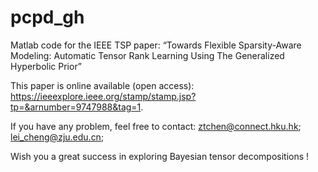 # pcpd_gh
Matlab code for the IEEE TSP paper: “Towards Flexible Sparsity-Aware Modeling: Automatic Tensor Rank Learning Using The Generalized Hyperbolic Prior”

This paper is online available (open access): https://ieeexplore.ieee.org/stamp/stamp.jsp?tp=&arnumber=9747988&tag=1.

If you have any problem, feel free to contact:  ztchen@connect.hku.hk; lei_cheng@zju.edu.cn;

Wish you a great success in exploring Bayesian tensor decompositions !
